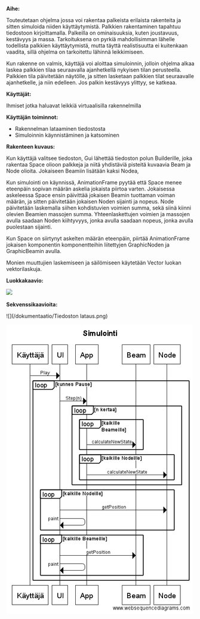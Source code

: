 ﻿**Aihe:** 

Touteutetaan ohjelma jossa voi rakentaa palkeista erilaista rakenteita ja sitten simuloida niiden käyttäytymistä. Palkkien rakentaminen tapahtuu tiedostoon kirjoittamalla. Palkeilla on ominaisuuksia, kuten joustavuus, kestävyys ja massa. Tarkoituksena on pyrkiä mahdollisimman lähelle todellista palkkien käyttäytymistä, mutta täyttä realistisuutta ei kuitenkaan vaadita, sillä ohjelma on tarkoitettu lähinnä leikkimiseen. 

Kun rakenne on valmis, käyttäjä voi aloittaa simuloinnin, jolloin ohjelma alkaa laskea palkkien tilaa seuraavalla ajanhetkellä nykyisen tilan perusteella. Palkkien tila päivitetään näytölle, ja sitten lasketaan palkkien tilat seuraavalle ajanhetkelle, ja niin edelleen. Jos palkin kestävyys ylittyy, se katkeaa.

**Käyttäjät:** 

Ihmiset jotka haluavat leikkiä virtuaalisilla rakennelmilla

**Käyttäjän toiminnot:**

* Rakennelman lataaminen tiedostosta
* Simuloinnin käynnistäminen ja katsominen
 
**Rakenteen kuvaus:**

Kun käyttäjä valitsee tiedoston, Gui lähettää tiedoston polun Builderille, joka rakentaa Space olioon palkkeja ja niitä yhdistäviä pisteitä kuvaavia Beam ja Node olioita. Jokaiseen Beamiin lisätään kaksi Nodea, 

Kun simulointi on käynnissä, AnimationFrame pyytää että Space menee eteenpäin sopivan määrän askelia jokaista piirtoa varten. Jokaisessa askeleessa Space ensin päivittää jokaisen Beamin tuottaman voiman määrän, ja sitten päivitetään jokaisen Noden sijainti ja nopeus. Node päivitetään laskemalla siihen kohdistuvien voimien summa, sekä siinä kiinni olevien Beamien massojen summa. Yhteenlaskettujen voimien ja massojen avulla saadaan Noden kiihtyvyys, jonka avulla saadaan nopeus, jonka avulla puolestaan sijainti.

Kun Space on siirtynyt askelten määrän eteenpäin, piirtää AnimationFrame jokaisen komponentin komponentteihin liitettyjen GraphicNoden ja GraphicBeamin avulla.

Monien muuttujien laskemiseen ja säilömiseen käytetään Vector luokan vektorilaskuja.


**Luokkakaavio:**

![](/dokumentaatio/luokkakaavio.png)

**Sekvenssikaavioita:**

![](/dokumentaatio/Tiedoston lataus.png)

![](/dokumentaatio/Simulointi.png)
